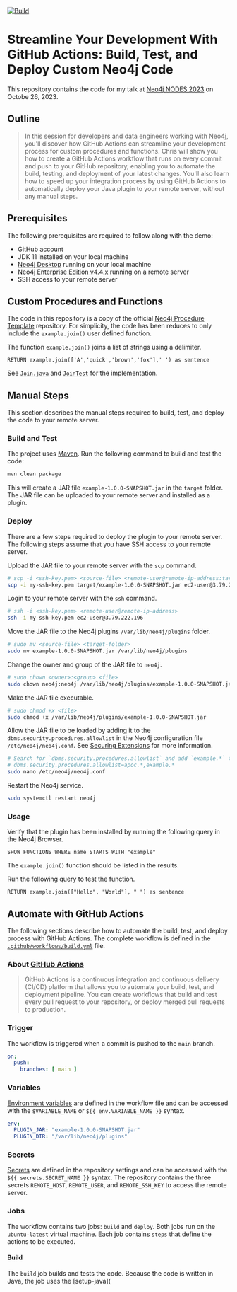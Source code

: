 [![Build](https://github.com/zirkelc/nodes-2023/actions/workflows/build.yml/badge.svg?branch=main&event=push)](https://github.com/zirkelc/nodes-2023/actions/workflows/build.yml)
# Streamline Your Development With GitHub Actions: Build, Test, and Deploy Custom Neo4j Code

This repository contains the code for my talk at [Neo4j NODES 2023](https://neo4j.registration.goldcast.io/events/6fb85147-ca27-4310-9dec-cb345c53bd6f) on Octobe 26, 2023.

## Outline
> In this session for developers and data engineers working with Neo4j, you'll discover how GitHub Actions can streamline your development process for custom procedures and functions. Chris will show you how to create a GitHub Actions workflow that runs on every commit and push to your GitHub repository, enabling you to automate the build, testing, and deployment of your latest changes. You'll also learn how to speed up your integration process by using GitHub Actions to automatically deploy your Java plugin to your remote server, without any manual steps.

## Prerequisites
The following prerequisites are required to follow along with the demo:
- GitHub account
- JDK 11 installed on your local machine
- [Neo4j Desktop](https://neo4j.com/download/) running on your local machine
- [Neo4j Enterprise Edition v4.4.x](https://neo4j.com/deployment-center/#enterprise) running on a remote server
- SSH access to your remote server

## Custom Procedures and Functions
The code in this repository is a copy of the official [Neo4j Procedure Template](https://github.com/neo4j-examples/neo4j-procedure-template/tree/4.4) repository. For simplicity, the code has been reduces to only include the `example.join()` user defined function. 

The function `example.join()` joins a list of strings using a delimiter. 

```cypher
RETURN example.join(['A','quick','brown','fox'],' ') as sentence
```

See [`Join.java`](src/main/java/example/Join.java) and [`JoinTest`](src/test/java/example/JoinTest.java) for the implementation.

## Manual Steps
This section describes the manual steps required to build, test, and deploy the code to your remote server.
### Build and Test
The project uses [Maven](https://maven.apache.org/). Run the following command to build and test the code:

```sh
mvn clean package
```

This will create a JAR file `example-1.0.0-SNAPSHOT.jar` in the `target` folder. The JAR file can be uploaded to your remote server and installed as a plugin.

### Deploy
There are a few steps required to deploy the plugin to your remote server. The following steps assume that you have SSH access to your remote server.

Upload the JAR file to your remote server with the `scp` command.

```sh
# scp -i <ssh-key.pem> <source-file> <remote-user@remote-ip-address:target-folder>
scp -i my-ssh-key.pem target/example-1.0.0-SNAPSHOT.jar ec2-user@3.79.222.196:.
```

Login to your remote server with the `ssh` command.

```sh
# ssh -i <ssh-key.pem> <remote-user@remote-ip-address>
ssh -i my-ssh-key.pem ec2-user@3.79.222.196
```

Move the JAR file to the Neo4j plugins `/var/lib/neo4j/plugins` folder.

```sh
# sudo mv <source-file> <target-folder>
sudo mv example-1.0.0-SNAPSHOT.jar /var/lib/neo4j/plugins
```

Change the owner and group of the JAR file to `neo4j`.

```sh
# sudo chown <owner>:<group> <file>
sudo chown neo4j:neo4j /var/lib/neo4j/plugins/example-1.0.0-SNAPSHOT.jar
```

Make the JAR file executable.

```sh
# sudo chmod +x <file>
sudo chmod +x /var/lib/neo4j/plugins/example-1.0.0-SNAPSHOT.jar
```

Allow the JAR file to be loaded by adding it to the `dbms.security.procedures.allowlist` in the Neo4j configuration file `/etc/neo4j/neo4j.conf`. See [Securing Extensions](https://neo4j.com/docs/operations-manual/4.4/security/securing-extensions/#allow-listing) for more information.

```sh
# Search for `dbms.security.procedures.allowlist` and add `example.*` to the list, for example:
# dbms.security.procedures.allowlist=apoc.*,example.*
sudo nano /etc/neo4j/neo4j.conf
```

Restart the Neo4j service.

```sh
sudo systemctl restart neo4j
```

### Usage
Verify that the plugin has been installed by running the following query in the Neo4j Browser.

```cypher
SHOW FUNCTIONS WHERE name STARTS WITH "example"
```

The `example.join()` function should be listed in the results.

Run the following query to test the function.

```cypher
RETURN example.join(["Hello", "World"], " ") as sentence
```

## Automate with GitHub Actions
The following sections describe how to automate the build, test, and deploy process with GitHub Actions. The complete workflow is defined in the [`.github/workflows/build.yml`](.github/workflows/build.yml) file.

### About [GitHub Actions](https://docs.github.com/en/actions/learn-github-actions/understanding-github-actions)
> GitHub Actions is a continuous integration and continuous delivery (CI/CD) platform that allows you to automate your build, test, and deployment pipeline. You can create workflows that build and test every pull request to your repository, or deploy merged pull requests to production.

### Trigger
The workflow is triggered when a commit is pushed to the `main` branch.

```yaml
on:
  push:
    branches: [ main ]
```

### Variables
[Environment variables](https://docs.github.com/en/actions/learn-github-actions/variables#defining-environment-variables-for-a-single-workflow) are defined in the workflow file and can be accessed with the `$VARIABLE_NAME` or `${{ env.VARIABLE_NAME }}` syntax.

```yaml
env:
  PLUGIN_JAR: "example-1.0.0-SNAPSHOT.jar"
  PLUGIN_DIR: "/var/lib/neo4j/plugins"
```

### Secrets
[Secrets](https://docs.github.com/en/actions/security-guides/using-secrets-in-github-actions) are defined in the repository settings and can be accessed with the `${{ secrets.SECRET_NAME }}` syntax. The repository contains the three secrets `REMOTE_HOST`, `REMOTE_USER`, and `REMOTE_SSH_KEY` to access the remote server.

### Jobs
The workflow contains two jobs: `build` and `deploy`. Both jobs run on the `ubuntu-latest` virtual machine. Each job contains `steps` that define the actions to be executed.

#### Build
The `build` job builds and tests the code. Because the code is written in Java, the job uses the [setup-java](

```yaml